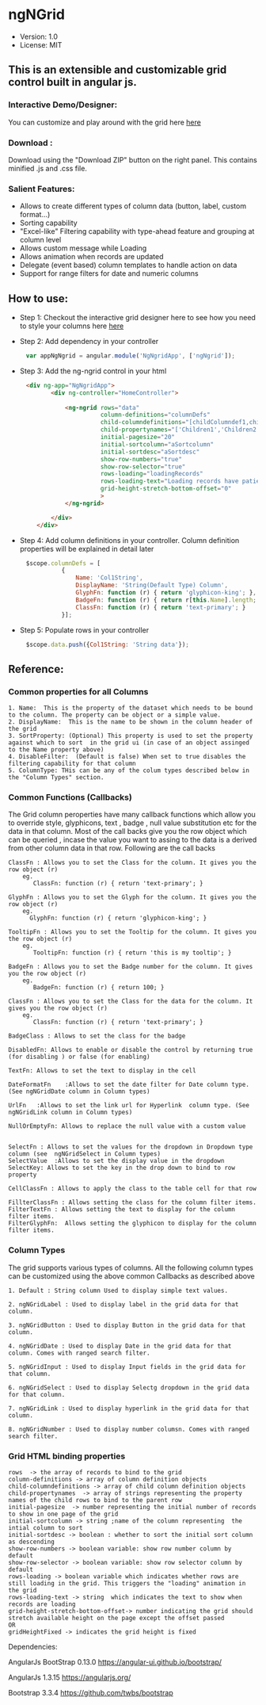 # ngNGrid
 * Version: 1.0
 * License: MIT

## This is an extensible and customizable grid control built in angular js.

### Interactive Demo/Designer: 
You can customize and play around with the grid here [here](https://nikhilogic.github.io/)

### Download :
Download using the "Download ZIP" button on the right panel. This contains minified .js and .css file.

### Salient Features:
 - Allows to create different types of column data (button, label, custom format...)
 - Sorting capability
 - "Excel-like" Filtering capability with type-ahead feature and grouping at column level
 - Allows custom message while Loading
 - Allows animation when records are updated
 - Delegate (event based) column templates to handle action on data
 - Support for range filters for date and numeric columns

## How to use:
 
* Step 1: Checkout the interactive grid designer here to see how you need to style your columns here [here](https://nikhilogic.github.io/) 
 
* Step 2: Add dependency in your controller
```javascript
	 var appNgNgrid = angular.module('NgNgridApp', ['ngNgrid']);
 ```
* Step 3: Add the ng-ngrid control in your html	
```html
	 <div ng-app="NgNgridApp">
			<div ng-controller="HomeController">
			  
				<ng-ngrid rows="data"
						  column-definitions="columnDefs"
						  child-columndefinitions="[childColumndef1,childColumndef2]"
						  child-propertynames="['Children1','Children2']"
						  initial-pagesize="20"
						  initial-sortcolumn="aSortcolumn"
						  initial-sortdesc="aSortdesc"						  
						  show-row-numbers="true"
						  show-row-selector="true"
						  rows-loading="loadingRecords"
						  rows-loading-text="Loading records have patience"
						  grid-height-stretch-bottom-offset="0"
						  >
				</ng-ngrid>

			</div>
		</div>
 ```
* Step 4: Add column definitions in your controller. Column definition properties will be explained in detail later
```javascript
	 $scope.columnDefs = [
			   {
				   Name: 'Col1String',
				   DisplayName: 'String(Default Type) Column',
				   GlyphFn: function (r) { return 'glyphicon-king'; },
				   BadgeFn: function (r) { return r[this.Name].length; },
				   ClassFn: function (r) { return 'text-primary'; }
			   }];
```			   
* Step 5: Populate rows in your controller
```javascript
	 $scope.data.push({Col1String: 'String data'});
```
 
## Reference:

### Common properties for all Columns
	1. Name:  This is the property of the dataset which needs to be bound to the column. The property can be object or a simple value.
	2. DisplayName:  This is the name to be shown in the column header of the grid
	3. SortProperty: (Optional) This property is used to set the property against which to sort  in the grid ui (in case of an object assinged to the Name property above)
	4. DisableFilter:  (Default is false) When set to true disables the filtering capability for that column
	5. ColumnType: THis can be any of the colum types described below in the "Column Types" section.

### Common Functions (Callbacks)
The Grid column peroperties have many callback functions which allow you to override style, glyphicons, text , badge , null value substitution etc for the data in that column.
Most of the call backs give you the row object which can be queried , incase the value you want to assing to the data is a derived from other column data in that row.
Following are the call backs


	ClassFn : Allows you to set the Class for the column. It gives you the row object (r)
		eg. 
		   ClassFn: function (r) { return 'text-primary'; }

	GlyphFn : Allows you to set the Glyph for the column. It gives you the row object (r)
		eg. 
		  GlyphFn: function (r) { return 'glyphicon-king'; }
		  
	TooltipFn : Allows you to set the Tooltip for the column. It gives you the row object (r)
		eg. 
		   TooltipFn: function (r) { return 'this is my tooltip'; }

	BadgeFn : Allows you to set the Badge number for the column. It gives you the row object (r)
		eg. 
		   BadgeFn: function (r) { return 100; }

	ClassFn : Allows you to set the Class for the data for the column. It gives you the row object (r)
		eg. 
		   ClassFn: function (r) { return 'text-primary'; }	   

	BadgeClass : Allows to set the class for the badge
	
	DisabledFn: Allows to enable or disable the control by returning true (for disabling ) or false (for enabling)
	
	TextFn: Allows to set the text to display in the cell 
	
	DateFormatFn	:Allows to set the date filter for Date column type. (See ngNGridDate column in Column types)
	
	UrlFn	:Allows to set the link url for Hyperlink  column type. (See ngNGridLink column in Column types)
	
	NullOrEmptyFn: Allows to replace the null value with a custom value
	
	
	SelectFn : Allows to set the values for the dropdown in Dropdown type column (see  ngNGridSelect in Column types)
	SelectValue  :Allows to set the display value in the dropdown	
	SelectKey: Allows to set the key in the drop down to bind to row property
	
	CellClassFn : Allows to apply the class to the table cell for that row
	
	FillterClassFn : Allows setting the class for the column filter items.
	FilterTextFn : Allows setting the text to display for the column filter items. 
	FilterGlyphFn:  Allows setting the glyphicon to display for the column filter items. 
	
	
### Column Types
The grid supports various types of columns.
All the following column types can be customized using the above common Callbacks as described above

	1. Default : String column Used to display simple text values.      
	   
	2. ngNGridLabel : Used to display label in the grid data for that column.

	3. ngNGridButton : Used to display Button in the grid data for that column.

	4. ngNGridDate : Used to display Date in the grid data for that column. Comes with ranged search filter.

	5. ngNGridInput : Used to display Input fields in the grid data for that column.

	6. ngNGridSelect : Used to display Selectg dropdown in the grid data for that column.

	7. ngNGridLink : Used to display hyperlink in the grid data for that column.
	
	8. ngNGridNumber : Used to display number columsn. Comes with ranged search filter.
	
 
 
### Grid HTML binding properties

	rows  -> the array of records to bind to the grid
	column-definitions -> array of column definition objects
	child-columndefinitions -> array of child column definition objects
	child-propertynames  -> array of strings representing the property names of the child rows to bind to the parent row
	initial-pagesize  -> number representing the initial number of records to show in one page of the grid
	initial-sortcolumn -> string ;name of the column representing  the intial column to sort 
	initial-sortdesc -> boolean : whether to sort the initial sort column as descending                      
	show-row-numbers -> boolean variable: show row number column by default
	show-row-selector -> boolean variable: show row selector column by default
	rows-loading -> boolean variable which indicates whether rows are still loading in the grid. This triggers the "loading" animation in the grid
	rows-loading-text -> string  which indicates the text to show when records are loading					  
	grid-height-stretch-bottom-offset-> number indicating the grid should stretch available height on the page except the offset passed
	OR
	gridHeightFixed -> indicates the grid height is fixed 
 
 
Dependencies:

 AngularJs BootStrap 0.13.0  https://angular-ui.github.io/bootstrap/ 

 AngularJs 1.3.15 https://angularjs.org/
 
 Bootstrap 3.3.4 https://github.com/twbs/bootstrap
 
 


